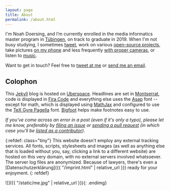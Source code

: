 ```yaml
---
layout: page
title: About
permalink: /about.html
---
```


I'm Noah Doersing, and I’m currently enrolled in the media informatics master program in [Tübingen](http://www.uni-tuebingen.de/en/faculties/faculty-of-science/departments/computer-science/department.html), on track to graduate in 2019. When I'm not busy studying, I sometimes [tweet](https://twitter.com/Doersino), work on various [open-source projects](https://github.com/doersino), take pictures [on my phone](http://instagram.com/doersino) and less frequently [with proper cameras](http://aufgeloest.tumblr.com/), or listen to [music](https://bandcamp.com/noah).

Want to get in touch? Feel free to [tweet at me](https://twitter.com/Doersino) or [send me an email](mailto:&#100;&#111;&#101;&#x72;&#115;&#105;&#x6e;&#111;&#43;&#104;&#101;&#x6a;&#110;&#111;&#x61;&#x68;&#64;&#x67;&#x6d;&#97;&#x69;&#x6c;&#46;&#99;&#111;&#109;).

<!-- TODO [Here's my CV.]({{ "/static/cv.pdf" | relative_url }})-->


## Colophon

This [Jekyll](https://jekyllrb.com) blog is hosted on [Uberspace](https://uberspace.de). Headlines are set in [Montserrat](https://github.com/JulietaUla/Montserrat), code is displayed in [Fira Code](https://github.com/tonsky/FiraCode) and everything else uses the [Asap](https://www.fontsquirrel.com/fonts/asap) font -- except for math, which is displayed using [MathJax](https://www.mathjax.org) and configured to use the [TeX Gyre Pagella](http://www.gust.org.pl/projects/e-foundry/tex-gyre/pagella) font. [Bigfoot](http://www.bigfootjs.com) helps make footnotes easy to use.

*If you've come across an error in a post (even if it's only a typo), please let me know, preferably by [filing an issue](https://github.com/doersino/hejnoah.com/issues/new) or [sending a pull request](https://github.com/doersino/hejnoah.com) (in which case you'll be [listed as a contributor](https://github.com/doersino/hejnoah.com/graphs/contributors)).*

{:refdef: class="tiny"}
This website doesn't employ any external tracking services. All fonts, scripts, stylesheets and images (as well as anything else that is loaded without you, say, clicking a link to a different website) are hosted on this very domain, with no external servers involved whatsoever. The server log files are anonymized. Because of lawyers, there's even a [Datenschutzerklärung]({{ "/imprint.html" | relative_url }}) ready for your enjoyment.
{: refdef}

![]({{ "/static/me.jpg" | relative_url }}){: .endimg}

<canvas id="canvas" style="display: none;"></canvas>
<script>
    window.addEventListener("load", function(event) {

        // show canvas and overlay over logo
        var logo = document.getElementById("logo");
        var canvas = document.getElementById("canvas");
        var styles = window.getComputedStyle(logo);
        canvas.style.display = "inline-block";
        canvas.style.position = "absolute";
        canvas.style.top = parseFloat(styles["marginTop"]) + "px";
        canvas.style.pointerEvents = "none";

        // set height and width correctly on retina devices
        var w = logo.offsetWidth;
        var h = logo.offsetHeight;
        var dpr = 1;
        if (window.devicePixelRatio) {
            dpr = window.devicePixelRatio;
            canvas.style.width = w + "px";
            canvas.style.height = h + "px";
            w = w * dpr;
            h = h * dpr;
        }
        canvas.setAttribute("width", w);
        canvas.setAttribute("height", h);

        var c = canvas.getContext("2d");

        // randomness
        rand = function() { return Math.random() };
        rands = function() { return rand() - 0.5 };
        randssq = function() { return rands() * rands() };

        // math helpers
        function eucl(p, q) {
            return Math.sqrt(Math.pow(p[0] - q[0], 2) + Math.pow(p[1] - q[1], 2));
        }

        function clamp(n, min, max) {
            if (n < min) {
                return min;
            } else if (n > max) {
                return max;
            }
            return n;
        }

        function negate(n) {
            return -n;
        }

        // account for retina factor, but making things a bit smaller on mobile
        function s(n) {
            if (w / dpr < 500) {
                return n * (dpr/3);
            }
            return n * (dpr/2);
        }

        // select which art is going to be shown
        var arts = ["cogs", "raindrops", "starfield", "brownian"];
        var art = arts[Math.floor(Math.random()*arts.length)];

        if (art == "cogs") {

            // generate center points and radiuses based on poisson sampling
            // approach, also randomly generate rotational speed and initial angles
            var tries = 1000;
            var points = [];
            var radiuses = [];
            var speeds = [];
            var angles = [];
            while (true) {
                var x = rand() * w;
                var y = rand() * h;
                var p = [x,y];
                var r = s(50 + rand() * 60);

                var okay = true;
                for (var j = 0; j < points.length; j++) {
                    if (eucl(points[j], p) < r + radiuses[j] + s(30)) {
                        okay = false;
                        break;
                    }
                }

                if (!okay) {
                    if (--tries < 0) {
                        break;
                    }
                } else {
                    radiuses.push(r);
                    points.push(p);
                    speeds.push(rands() / 10);
                    angles.push(rand() * 2 * Math.PI);
                }
            }

            // main loop
            setInterval(function() {
                c.clearRect(0, 0, w, h);

                // iterate over cogs
                for (var i = 0; i < points.length; i++) {
                    var x = points[i][0];
                    var y = points[i][1];
                    var r = radiuses[i];
                    var a = angles[i];
                    var t = parseInt(r * 0.18);

                    // draw outline
                    var segLen = s(1/t) * 2 * Math.PI * 0.5;
                    for (var j = 0; s(j) < t; j++) {
                        c.beginPath();
                        c.arc(x, y, r, a, a + segLen, false);
                        c.arc(x, y, r - s(13), a + segLen, a + 2 * segLen, false);
                        c.arc(x, y, r, a + 2 * segLen, a + 3 * segLen, false);
                        c.lineWidth = s(3);
                        c.strokeStyle = "white";
                        c.stroke();

                        a += s(1/t) * 2 * Math.PI;
                    }

                    // draw center circle
                    c.beginPath();
                    c.arc(x, y, s(10), 0, 2 * Math.PI, false);
                    c.lineWidth = s(3);
                    c.strokeStyle = "white";
                    c.stroke();

                    // update angle
                    angles[i] += speeds[i];
                }
            }, 25);
        } else if (art == "raindrops") {

            // generate points and initial ages
            var points = [];
            var ages = [];
            for (var i = 0; s(i) < (w * h) / 100000 + 15 * rand(); i++) {
                var x = rand() * w;
                var y = rand() * h;
                var p = [x,y];
                points.push(p);
                ages.push(rand() * 120 + 1);
            }

            // main loop
            setInterval(function() {
                c.clearRect(0, 0, w, h);

                // iterate over droplets
                for (var i = 0; i < points.length; i++) {
                    var x = points[i][0];
                    var y = points[i][1];
                    var a = ages[i] + 1;

                    // reset droplet if too old
                    if (a > 100 + rand() * 150) {
                        a = 1;
                        x = rand() * w;
                        y = rand() * h;
                        points[i] = [x,y];
                    }
                    ages[i] = a;

                    // TODO improve
                    if (a <= 100) {
                        var prev = 0;
                        var len = clamp(1/20 * 2 * Math.PI * (1 - (clamp(a-20, 0, 100))/(100-20)), 0, 1);
                        for (var j = 0; j < 20; j++) {
                            c.beginPath();
                            c.arc(x, y, s(2.5) * a, prev, prev + len, false);
                            c.lineWidth = s(3);
                            c.strokeStyle = "white";
                            c.stroke();

                            prev += 1/20 * 2 * Math.PI;
                        }
                    }
                }
            }, 25);
        } else if (art == "starfield") {
            var mx = w/2;
            var my = h/2;

            // generate points
            var points = [];
            for (var i = 0; i < 100 + rands() * 30; i++) {
                var px = mx + randssq() * mx;
                var py = my + randssq() * my;
                var p = [px,py];
                points.push(p);
            }

            // main loop
            setInterval(function() {
                c.clearRect(0, 0, w, h);

                // iterate over stars
                for (var i = 0; i < points.length; i++) {
                    var px = points[i][0]
                    var py = points[i][1]

                    // reset star if out of bounds or right in the middle (where
                    // we can't infer a motion direction)
                    while (px < -25 || px > w + 25 || py < -25 || py > h + 25 || (px == w/2 && py == h/2)) {
                        px = mx + rands() * w/10;
                        py = my + rands() * h/10;
                        points[i] = [px,py];
                    }

                    // compute radius
                    var r = s(55) * (Math.abs(px-mx) + Math.abs(py-my)) / (w + h);

                    // draw star
                    c.beginPath()
                    c.arc(px, py, r, 0, 2 * Math.PI, false);
                    c.fillStyle = "white";
                    c.fill()

                    // update star
                    var nx = px + (px - mx) * 0.03;
                    var ny = py + (py - my) * 0.03;
                    points[i] = [nx,ny];
                }
            }, 25);

        } else if (art == "brownian") {

            // generate points, as well as inital sizes and speeds in x and y
            // direction
            var points = [];
            var sizes = [];
            var speeds = [];
            for (var i = 0; s(i) < 100 + rand() * 400; i++) {
                var x = rand() * w;
                var y = rand() * h;
                var p = [x,y];
                points.push(p);
                sizes.push(rand());
                speeds.push([rands(), rands()]);
            }

            // main loop
            setInterval(function() {
                c.clearRect(0, 0, w, h);

                // iterate over particles
                for (i = 0; i < points.length; i++) {
                    var p = points[i];

                    // move particle
                    sizes[i] = clamp(sizes[i] + (rands()) * 0.1, 0.2, 1.5);
                    speeds[i] = [
                        clamp(speeds[i][0] + (rands()) * 0.2, -1, 1),
                        clamp(speeds[i][1] + (rands()) * 0.2, -1, 1)
                    ];

                    var x = p[0] + speeds[i][0] * s(3);
                    var y = p[1] + speeds[i][1] * s(3);

                    // if out of bounds, make sure particle will move back into
                    // visible part of canvas
                    if (x < -50 || x > w + 50 || y < -50 || y > h + 50) {
                        speeds[i] = speeds[i].map(negate);
                    }
                    points[i] = [x,y];

                    // draw particle
                    c.beginPath();
                    c.arc(x, y, sizes[i] * s(10), 0, 2 * Math.PI, false);
                    c.closePath();
                    c.lineWidth = s(20) * sizes[i];
                    c.strokeStyle = "white";
                    c.stroke();
                }
            }, 25)
        }
    });
</script>
